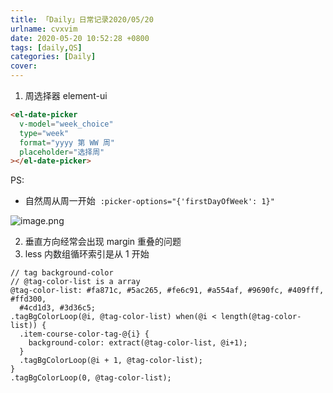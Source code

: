 ```yaml
---
title: 「Daily」日常记录2020/05/20
urlname: cvxvim
date: 2020-05-20 10:52:28 +0800
tags: [daily,QS]
categories: [Daily]
cover: 
---
```


<!-- more -->

1. 周选择器 element-ui

```html
<el-date-picker
  v-model="week_choice"
  type="week"
  format="yyyy 第 WW 周"
  placeholder="选择周"
></el-date-picker>
```

PS:

- 自然周从周一开始  `:picker-options="{'firstDayOfWeek': 1}"`

![image.png](https://cdn.nlark.com/yuque/0/2020/png/250093/1589943430188-3a6a9715-59ea-4b83-8387-d264d964318c.png#align=left&display=inline&height=292&margin=%5Bobject%20Object%5D&name=image.png&originHeight=872&originWidth=1776&size=153405&status=done&style=none&width=595)

2. 垂直方向经常会出现 margin 重叠的问题
3. less 内数组循环索引是从 1 开始

```less
// tag background-color
// @tag-color-list is a array
@tag-color-list: #fa871c, #5ac265, #fe6c91, #a554af, #9690fc, #409fff, #ffd300,
  #4cd1d3, #3d36c5;
.tagBgColorLoop(@i, @tag-color-list) when(@i < length(@tag-color-list)) {
  .item-course-color-tag-@{i} {
    background-color: extract(@tag-color-list, @i+1);
  }
  .tagBgColorLoop(@i + 1, @tag-color-list);
}
.tagBgColorLoop(0, @tag-color-list);
```
